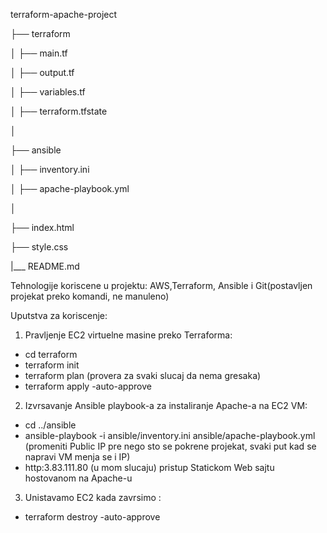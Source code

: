  terraform-apache-project

├──  terraform

│ ├── main.tf

│ ├── output.tf

│ ├── variables.tf

│ ├── terraform.tfstate 

│


├──  ansible

│ ├── inventory.ini 

│ ├── apache-playbook.yml 

│

├── index.html 

├── style.css 

|___ README.md

Tehnologije koriscene u projektu: AWS,Terraform, Ansible i Git(postavljen projekat preko komandi, ne manuleno)

Uputstva za koriscenje:
1. Pravljenje EC2 virtuelne masine preko Terraforma:
 - cd terraform
 - terraform init
 - terraform plan (provera za svaki slucaj da nema gresaka)
 - terraform apply -auto-approve

 2. Izvrsavanje Ansible playbook-a za instaliranje Apache-a na EC2 VM:
  - cd ../ansible
  - ansible-playbook -i ansible/inventory.ini ansible/apache-playbook.yml (promeniti Public IP pre nego sto se pokrene projekat, svaki put kad se napravi VM menja se i IP)
  - http:3.83.111.80 (u mom slucaju) pristup Statickom Web sajtu hostovanom na Apache-u

  3. Unistavamo EC2 kada zavrsimo :
   - terraform destroy -auto-approve

 

